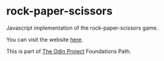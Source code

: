 # rock-paper-scissors

Javascript implementation of the rock-paper-scissors game.

You can visit the website [here](https://nico-or.github.io/rock-paper-scissors/).

This is part of [The Odin Project](https://www.theodinproject.com) Foundations Path.
